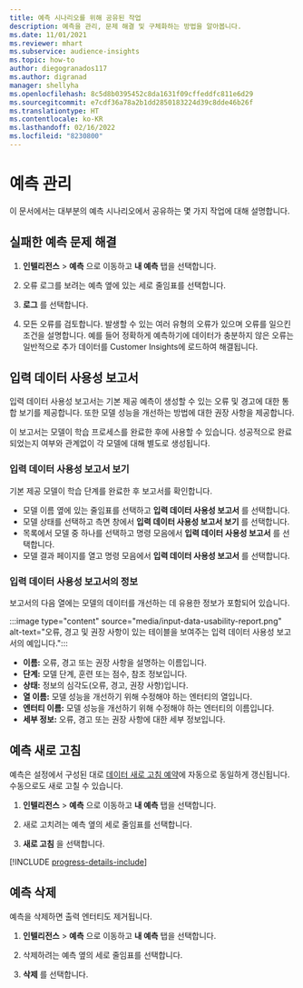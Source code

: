 ```yaml
---
title: 예측 시나리오를 위해 공유된 작업
description: 예측을 관리, 문제 해결 및 구체화하는 방법을 알아봅니다.
ms.date: 11/01/2021
ms.reviewer: mhart
ms.subservice: audience-insights
ms.topic: how-to
author: diegogranados117
ms.author: digranad
manager: shellyha
ms.openlocfilehash: 8c5d8b0395452c8da1631f09cffeddfc811e6d29
ms.sourcegitcommit: e7cdf36a78a2b1dd2850183224d39c8dde46b26f
ms.translationtype: HT
ms.contentlocale: ko-KR
ms.lasthandoff: 02/16/2022
ms.locfileid: "8230800"
---
```

# <a name="manage-predictions"></a>예측 관리

이 문서에서는 대부분의 예측 시나리오에서 공유하는 몇 가지 작업에 대해 설명합니다.

## <a name="troubleshoot-a-failed-prediction"></a>실패한 예측 문제 해결

1. **인텔리전스** > **예측** 으로 이동하고 **내 예측** 탭을 선택합니다.

1. 오류 로그를 보려는 예측 옆에 있는 세로 줄임표를 선택합니다.

1. **로그** 를 선택합니다.

1. 모든 오류를 검토합니다. 발생할 수 있는 여러 유형의 오류가 있으며 오류를 일으킨 조건을 설명합니다. 예를 들어 정확하게 예측하기에 데이터가 충분하지 않은 오류는 일반적으로 추가 데이터를 Customer Insights에 로드하여 해결됩니다.

## <a name="input-data-usability-report"></a>입력 데이터 사용성 보고서

입력 데이터 사용성 보고서는 기본 제공 예측이 생성할 수 있는 오류 및 경고에 대한 통합 보기를 제공합니다. 또한 모델 성능을 개선하는 방법에 대한 권장 사항을 제공합니다.

이 보고서는 모델이 학습 프로세스를 완료한 후에 사용할 수 있습니다. 성공적으로 완료되었는지 여부와 관계없이 각 모델에 대해 별도로 생성됩니다.

### <a name="view-the-input-data-usability-report"></a>입력 데이터 사용성 보고서 보기

기본 제공 모델이 학습 단계를 완료한 후 보고서를 확인합니다.
- 모델 이름 옆에 있는 줄임표를 선택하고 **입력 데이터 사용성 보고서** 를 선택합니다.
- 모델 상태를 선택하고 측면 창에서 **입력 데이터 사용성 보고서 보기** 를 선택합니다.
- 목록에서 모델 중 하나를 선택하고 명령 모음에서 **입력 데이터 사용성 보고서** 를 선택합니다.
- 모델 결과 페이지를 열고 명령 모음에서 **입력 데이터 사용성 보고서** 를 선택합니다.

### <a name="information-in-the-input-data-usability-report"></a>입력 데이터 사용성 보고서의 정보

보고서의 다음 열에는 모델의 데이터를 개선하는 데 유용한 정보가 포함되어 있습니다.

:::image type="content" source="media/input-data-usability-report.png" alt-text="오류, 경고 및 권장 사항이 있는 테이블을 보여주는 입력 데이터 사용성 보고서의 예입니다.":::

- **이름:** 오류, 경고 또는 권장 사항을 설명하는 이름입니다.
- **단계:** 모델 단계, 훈련 또는 점수, 참조 정보입니다.
- **상태:** 정보의 심각도(오류, 경고, 권장 사항)입니다.
- **열 이름:** 모델 성능을 개선하기 위해 수정해야 하는 엔터티의 열입니다.
- **엔터티 이름:** 모델 성능을 개선하기 위해 수정해야 하는 엔터티의 이름입니다.
- **세부 정보:** 오류, 경고 또는 권장 사항에 대한 세부 정보입니다.

## <a name="refresh-a-prediction"></a>예측 새로 고침

예측은 설정에서 구성된 대로 [데이터 새로 고침 예약](system.md#schedule-tab)에 자동으로 동일하게 갱신됩니다. 수동으로도 새로 고칠 수 있습니다.

1. **인텔리전스** > **예측** 으로 이동하고 **내 예측** 탭을 선택합니다.

1. 새로 고치려는 예측 옆의 세로 줄임표를 선택합니다.

1. **새로 고침** 을 선택합니다.

[!INCLUDE [progress-details-include](../includes/progress-details-pane.md)]

## <a name="delete-a-prediction"></a>예측 삭제

예측을 삭제하면 출력 엔터티도 제거됩니다.

1. **인텔리전스** > **예측** 으로 이동하고 **내 예측** 탭을 선택합니다.

1. 삭제하려는 예측 옆의 세로 줄임표를 선택합니다.

1. **삭제** 를 선택합니다.
